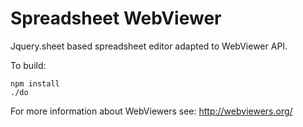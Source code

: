 # Spreadsheet WebViewer
Jquery.sheet based spreadsheet editor adapted to WebViewer API.

To build:

    npm install
    ./do

For more information about WebViewers see: http://webviewers.org/
